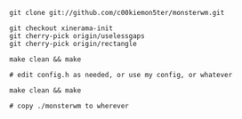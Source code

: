     git clone git://github.com/c00kiemon5ter/monsterwm.git

    git checkout xinerama-init
    git cherry-pick origin/uselessgaps
    git cherry-pick origin/rectangle

    make clean && make

    # edit config.h as needed, or use my config, or whatever

    make clean && make

    # copy ./monsterwm to wherever
